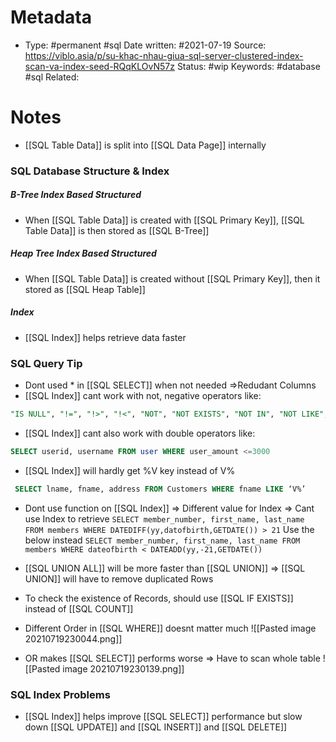 # Metadata

-  Type: #permanent #sql
    Date written: #2021-07-19
    Source:  https://viblo.asia/p/su-khac-nhau-giua-sql-server-clustered-index-scan-va-index-seed-RQqKLOvN57z
    Status: #wip 
    Keywords:  #database #sql
	Related: 
	
# Notes
- [[SQL Table Data]] is split into [[SQL Data Page]] internally

### SQL Database Structure & Index
##### B-Tree Index Based Structured
- When [[SQL Table Data]] is created with [[SQL Primary Key]], [[SQL Table Data]] is then stored as [[SQL B-Tree]]

##### Heap Tree Index Based Structured
- When [[SQL Table Data]] is created without [[SQL Primary Key]], then it stored as [[SQL Heap Table]]

##### Index
- [[SQL Index]] helps retrieve data faster

### SQL Query Tip
- Dont used * in [[SQL SELECT]] when not needed =>Redudant Columns
- [[SQL Index]] cant work with not, negative operators like:
```SQL
"IS NULL", "!=", "!>", "!<", "NOT", "NOT EXISTS", "NOT IN", "NOT LIKE",
```

- [[SQL Index]] cant also work with double operators like:
```SQL
SELECT userid, username FROM user WHERE user_amount <=3000
```

- [[SQL Index]] will hardly get %V key instead of V%
```SQL
 SELECT lname, fname, address FROM Customers WHERE fname LIKE ‘V%’
```

- Dont use function on [[SQL Index]] => Different value for Index => Cant use Index to retrieve
`SELECT member_number, first_name, last_name FROM members WHERE DATEDIFF(yy,datofbirth,GETDATE()) > 21`
Use the below instead
`SELECT member_number, first_name, last_name FROM members WHERE dateofbirth < DATEADD(yy,-21,GETDATE())`

- [[SQL UNION ALL]] will be more faster than [[SQL UNION]] => [[SQL UNION]] will have to remove duplicated Rows

- To check the existence of Records, should use [[SQL IF EXISTS]] instead of [[SQL COUNT]]

- Different Order in [[SQL WHERE]] doesnt matter much
![[Pasted image 20210719230044.png]]

- OR makes [[SQL SELECT]] performs worse => Have to scan whole table
![[Pasted image 20210719230139.png]]


### SQL Index Problems
- [[SQL Index]] helps improve [[SQL SELECT]] performance but slow down [[SQL UPDATE]] and [[SQL INSERT]] and [[SQL DELETE]]